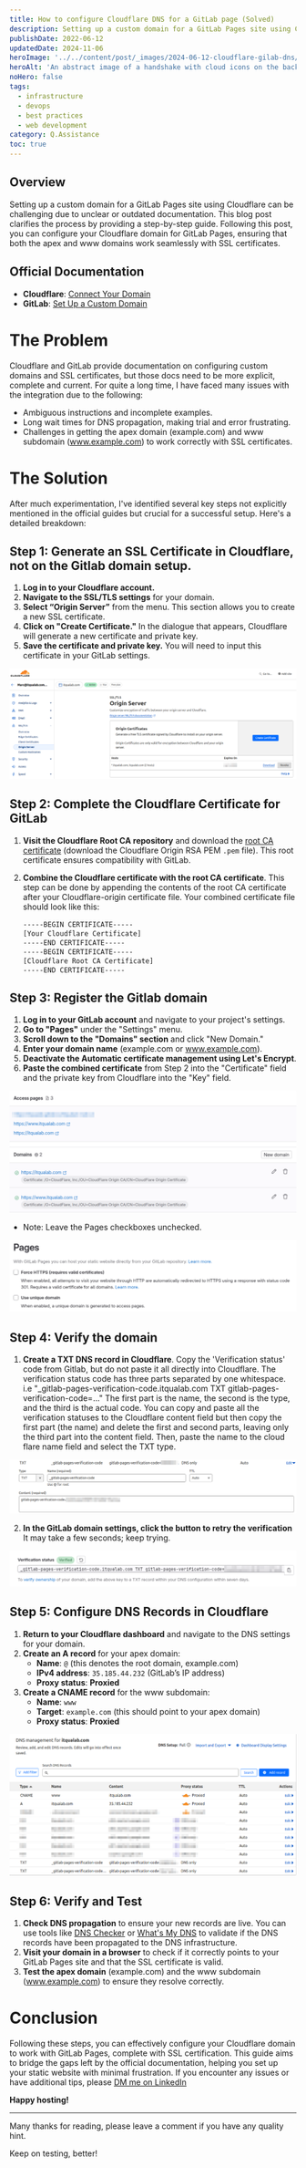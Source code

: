 ```yaml
---
title: How to configure Cloudflare DNS for a GitLab page (Solved)
description: Setting up a custom domain for a GitLab Pages site using Cloudflare can be challenging due to unclear or outdated documentation. This blog post clarifies the process by providing a step-by-step guide.
publishDate: 2022-06-12
updatedDate: 2024-11-06
heroImage: '../../content/post/_images/2024-06-12-cloudflare-gilab-dns/cloudflare-gitlab-dns.png'
heroAlt: 'An abstract image of a handshake with cloud icons on the background'
noHero: false
tags:
  - infrastructure
  - devops
  - best practices
  - web development
category: Q.Assistance
toc: true
---
```



## Overview

Setting up a custom domain for a GitLab Pages site using Cloudflare can be challenging due to unclear or outdated documentation. This blog post clarifies the process by providing a step-by-step guide. Following this post, you can configure your Cloudflare domain for GitLab Pages, ensuring that both the apex and www domains work seamlessly with SSL certificates.

## Official Documentation
- **Cloudflare**: [Connect Your Domain](https://developers.cloudflare.com/fundamentals/setup/manage-domains/connect-your-domain/)
- **GitLab**: [Set Up a Custom Domain](https://docs.gitlab.com/ee/user/project/pages/custom_domains_ssl_tls_certification/index.html#set-up-a-custom-domain)

# The Problem
Cloudflare and GitLab provide documentation on configuring custom domains and SSL certificates, but those docs need to be more explicit, complete and current. For quite a long time, I have faced many issues with the integration due to the following:
- Ambiguous instructions and incomplete examples.
- Long wait times for DNS propagation, making trial and error frustrating.
- Challenges in getting the apex domain (example.com) and www subdomain (www.example.com) to work correctly with SSL certificates.

# The Solution
After much experimentation, I've identified several key steps not explicitly mentioned in the official guides but crucial for a successful setup. Here's a detailed breakdown:

## Step 1: Generate an SSL Certificate in Cloudflare, not on the Gitlab domain setup.

1. **Log in to your Cloudflare account.**
2. **Navigate to the SSL/TLS settings** for your domain.
3. **Select “Origin Server”** from the menu. This section allows you to create a new SSL certificate.
4. **Click on "Create Certificate."** In the dialogue that appears, Cloudflare will generate a new certificate and private key.
5. **Save the certificate and private key.** You will need to input this certificate in your GitLab settings.

![Cloudflare origin cert](./_images/2024-06-12-cloudflare-gilab-dns/cloudflare-origin-cert.png)

## Step 2: Complete the Cloudflare Certificate for GitLab

1. **Visit the Cloudflare Root CA repository** and download the [root CA certificate](https://developers.cloudflare.com/ssl/origin-configuration/origin-ca/#cloudflare-origin-ca-root-certificate) (download the Cloudflare Origin RSA PEM `.pem` file). This root certificate ensures compatibility with GitLab.

2. **Combine the Cloudflare certificate with the root CA certificate**. This step can be done by appending the contents of the root CA certificate after your Cloudflare-origin certificate file. Your combined certificate file should look like this:

    ```text
    -----BEGIN CERTIFICATE-----
    [Your Cloudflare Certificate]
    -----END CERTIFICATE-----
    -----BEGIN CERTIFICATE-----
    [Cloudflare Root CA Certificate]
    -----END CERTIFICATE-----
    ```

## Step 3: Register the Gitlab domain

1. **Log in to your GitLab account** and navigate to your project's settings.
2. **Go to "Pages"** under the "Settings" menu.
3. **Scroll down to the "Domains" section** and click "New Domain."
4. **Enter your domain name** (example.com or www.example.com).
5. **Deactivate the Automatic certificate management using Let's Encrypt**.
6. **Paste the combined certificate** from Step 2 into the "Certificate" field and the private key from Cloudflare into the "Key" field.

![Gitlab domains](./_images/2024-06-12-cloudflare-gilab-dns/gitlab-pages-domains.png)

* Note: Leave the Pages checkboxes unchecked. 

![Gitlab pages checkboxes](./_images/2024-06-12-cloudflare-gilab-dns/gitlab-pages-checkboxes.png)

## Step 4: Verify the domain
1. **Create a TXT DNS record in Cloudflare**. Copy the 'Verification status' code from Gitlab, but do not paste it all directly into Cloudflare. The verification status code has three parts separated by one whitespace.
i.e "_gitlab-pages-verification-code.itqualab.com TXT gitlab-pages-verification-code=..."
The first part is the name, the second is the type, and the third is the actual code. You can copy and paste all the verification statuses to the Cloudflare content field but then copy the first part (the name) and delete the first and second parts, leaving only the third part into the content field. Then, paste the name to the cloud flare name field and select the TXT type. 

![Cloudflare TXT record](./_images/2024-06-12-cloudflare-gilab-dns/cloudflare-dns-txt.png)

2. **In the GitLab domain settings, click the button to retry the verification** It may take a few seconds; keep trying.

![Gitlab domain verification](./_images/2024-06-12-cloudflare-gilab-dns/gitlab-domain-verification.png)

## Step 5: Configure DNS Records in Cloudflare

1. **Return to your Cloudflare dashboard** and navigate to the DNS settings for your domain.
2. **Create an A record** for your apex domain:
   - **Name**: `@` (this denotes the root domain, example.com)
   - **IPv4 address**: `35.185.44.232` (GitLab’s IP address)
   - **Proxy status**: **Proxied**
3. **Create a CNAME record** for the www subdomain:
   - **Name**: `www`
   - **Target**: `example.com` (this should point to your apex domain)
   - **Proxy status**: **Proxied**

![Cloudflare DNS config](./_images/2024-06-12-cloudflare-gilab-dns/cloudflare-dns-config.png)

## Step 6: Verify and Test

1. **Check DNS propagation** to ensure your new records are live. You can use tools like [DNS Checker](https://dnschecker.org/) or [What's My DNS](https://www.whatsmydns.net/) to validate if the DNS records have been propagated to the DNS infrastructure.
2. **Visit your domain in a browser** to check if it correctly points to your GitLab Pages site and that the SSL certificate is valid. 
3. **Test the apex domain** (example.com) and the www subdomain (www.example.com) to ensure they resolve correctly.

# Conclusion

Following these steps, you can effectively configure your Cloudflare domain to work with GitLab Pages, complete with SSL certification. This guide aims to bridge the gaps left by the official documentation, helping you set up your static website with minimal frustration. If you encounter any issues or have additional tips, please [DM me on LinkedIn](https://www.linkedin.com/in/marcandreuf)

**Happy hosting!**


------
Many thanks for reading, please leave a comment if you have any quality hint.

Keep on testing, better!